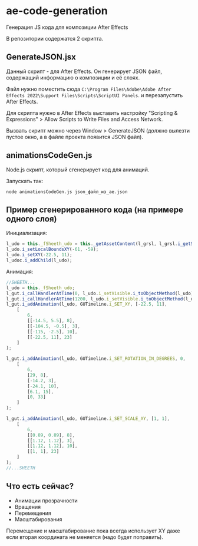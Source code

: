 # ae-code-generation

Генерация JS кода для композиции After Effects 

В репозитории содержатся 2 скрипта.

## GenerateJSON.jsx

Данный скрипт - для After Effects. Он генерирует JSON файл, содержащий информацию
о композиции и её слоях.

Файл нужно поместить сюда `C:\Program Files\Adobe\Adobe After Effects 2022\Support Files\Scripts\ScriptUI Panels`.
и перезапустить After Effects. 

Для скрипта нужно в After Effects выставить настройку "Scripting & Expressions" > 
Allow Scripts to Write Files and Access Network.

Вызвать скрипт можно через Window > GenerateJSON (должно вылезти пустое окно, а в файле проекта
появится JSON файл).

## animationsCodeGen.js

Node.js скрипт, который сгенерирует код для анимаций.

Запускать так:

```
node animationsCodeGen.js json_файл_из_ae.json
```

## Пример сгенерированного кода (на примере одного слоя)

Инициализация:

```js
l_udo = this._fSheeth_udo = this._getAssetContent(l_grsl, l_grsl.i_getSheethImgURL());
l_udo.i_setLocalBoundsXY(-61, -59);
l_udo.i_setXY(-22.5, 11);
l_udoc.i_addChild(l_udo);
```

Анимация:

```js
//SHEETH...
l_udo = this._fSheeth_udo;
l_gut.i_callHandlerAtTime(0, l_udo.i_setVisible.i_toObjectMethod(l_udo), [true]);
l_gut.i_callHandlerAtTime(1200, l_udo.i_setVisible.i_toObjectMethod(l_udo), [false]);
l_gut.i_addAnimation(l_udo, GUTimeline.i_SET_XY, [-22.5, 11],
	[
		6,
		[[-14.5, 5.5], 8],
		[[-104.5, -0.5], 3],
		[[-115, -2.5], 10],
		[[-22.5, 11], 23]
	]
);

l_gut.i_addAnimation(l_udo, GUTimeline.i_SET_ROTATION_IN_DEGREES, 0,
	[
		6,
		[29, 8],
		[-14.2, 3],
		[-24.1, 10],
		[6.1, 15],
		[0, 33]
	]
);

l_gut.i_addAnimation(l_udo, GUTimeline.i_SET_SCALE_XY, [1, 1],
	[
		6,
		[[0.89, 0.89], 8],
		[[1.12, 1.12], 3],
		[[1.12, 1.12], 10],
		[[1, 1], 23]
	]
);
//...SHEETH
```

## Что есть сейчас?

* Анимации прозрачности
* Вращения
* Перемещения
* Масштабирования

Перемещение и масштабирование пока всегда использует XY даже если вторая координата
не меняется (надо будет поправить).

